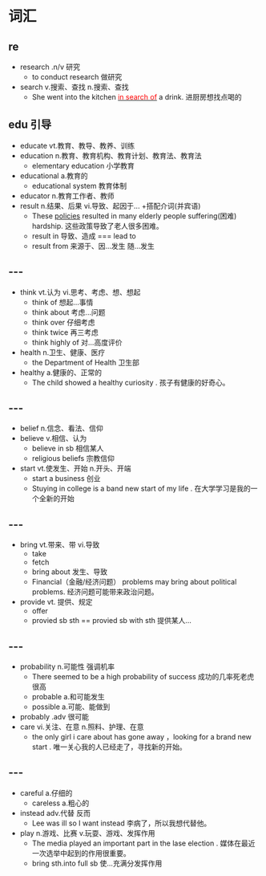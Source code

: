 # 词汇

## re
- research .n/v 研究  
  - to conduct research 做研究
- search v.搜索、查找 n.搜索、查找
  - She went into the kitchen <u ><font color="red">in search of</font></u> a drink. 进厨房想找点喝的
## edu 引导
- educate vt.教育、教导、教养、训练
- education n.教育、教育机构、教育计划、教育法、教育法
  - elementary education 小学教育
- educational a.教育的
  - educational system 教育体制
- educator n.教育工作者、教师
- result n.结果、后果 vi.导致、起因于... +搭配介词(并宾语)
  - These [policies](政策) resulted in many elderly people suffering(困难) hardship. 这些政策导致了老人很多困难。
  - result in 导致、造成 === lead to 
  - result from 来源于、因...发生 随...发生
## --- 
- think vt.认为 vi.思考、考虑、想、想起
  - think of 想起...事情
  - think about 考虑...问题
  - think over 仔细考虑
  - think twice 再三考虑
  - think highly of 对...高度评价
- health n.卫生、健康、医疗
  - the Department of Health 卫生部
- healthy a.健康的、正常的
  - The child showed a healthy curiosity . 孩子有健康的好奇心。
## ---
- belief n.信念、看法、信仰
- believe v.相信、认为
  - believe in sb 相信某人
  - religious beliefs 宗教信仰
- start vt.使发生、开始 n.开头、开端
  - start a business 创业
  - Stuying in college is a band new start of my life . 在大学学习是我的一个全新的开始
## ---
- bring vt.带来、带 vi.导致
  - take
  - fetch
  - bring about 发生、导致
  - Financial（金融/经济问题） problems may bring about political problems. 经济问题可能带来政治问题。
- provide vt. 提供、规定
  - offer
  - provied sb sth == provied sb with sth 提供某人...
## ---
- probability n.可能性 强调机率
  - There seemed to be a high probability of success 成功的几率死老虎很高
  - probable a.和可能发生
  - possible a.可能、能做到
- probably .adv 很可能
- care vi.关注、在意 n.照料、护理、在意
  - the only girl i care about has gone away ，looking for a brand new start  . 唯一关心我的人已经走了，寻找新的开始。
## ---
- careful a.仔细的
  - careless a.粗心的
- instead adv.代替 反而
  - Lee was ill so I want instead 李病了，所以我想代替他。
- play n.游戏、比赛 v.玩耍、游戏、发挥作用
  - The media played an important part in the lase election . 媒体在最近一次选举中起到的作用很重要。
  - bring sth.into full sb 使...充满分发挥作用